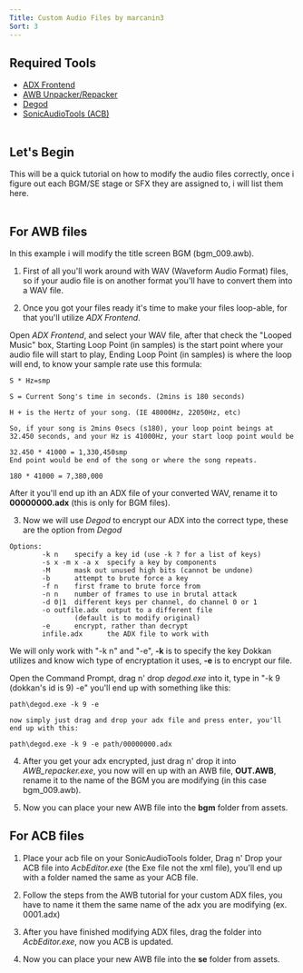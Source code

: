 ```yaml
---
Title: Custom Audio Files by marcanin3
Sort: 3
---
```

## **Required Tools**

* [ADX Frontend](https://gamebanana.com/tools/6334)
* [AWB Unpacker/Repacker](https://steamcommunity.com/sharedfiles/filedetails/?id=632355452)
* [Degod](http://os4depot.net/index.php?function=showfile&file=audio/rip/degod_guessadx.lha)
* [SonicAudioTools (ACB)](https://github.com/blueskythlikesclouds/SonicAudioTools)
<br /><br />

## **Let's Begin**

This will be a quick tutorial on how to modify the audio files correctly, once i figure out each BGM/SE
stage or SFX they are assigned to, i will list them here.
<br /><br />
## **For AWB files**

In this example i will modify the title screen BGM (bgm_009.awb).

1. First of all you'll work around with WAV (Waveform Audio Format) files, so if your audio file 
is on another format you'll have to convert them into a WAV file.
 
2. Once you got your files ready it's time to make your files loop-able, for that you'll utilize *ADX Frontend*.

  Open *ADX Frontend*, and select your WAV file, after that check the "Looped Music" box, Starting Loop Point (in samples) is the start point where your audio file will start to play, Ending Loop Point (in samples) is where the loop will end, to know your sample rate use this formula:
  
  ```
  S * Hz=smp
  
  S = Current Song's time in seconds. (2mins is 180 seconds)
  
  H + is the Hertz of your song. (IE 48000Hz, 22050Hz, etc)
  
  So, if your song is 2mins 0secs (s180), your loop point beings at 32.450 seconds, and your Hz is 41000Hz, your start loop point would be
  
  32.450 * 41000 = 1,330,450smp
  End point would be end of the song or where the song repeats.
  
  180 * 41000 = 7,380,000 
  ```
  
  After it you'll end up ith an ADX file of your converted WAV, rename it to **00000000.adx** (this is only for BGM files).

3. Now we will use *Degod* to encrypt our ADX into the correct type, these are the option from *Degod* 
  ```
  Options:
          -k n    specify a key id (use -k ? for a list of keys)
          -s x -m x -a x  specify a key by components
          -M      mask out unused high bits (cannot be undone)
          -b      attempt to brute force a key
          -f n    first frame to brute force from
          -n n    number of frames to use in brutal attack
          -d 0|1  different keys per channel, do channel 0 or 1
          -o outfile.adx  output to a different file
                  (default is to modify original)
          -e      encrypt, rather than decrypt
          infile.adx      the ADX file to work with
  ```
  
  We will only work with "-k n" and "-e", **-k** is to specify the key Dokkan utilizes and know wich type of encryptation it uses, **-e** is to encrypt our file.
  
  Open the Command Prompt, drag n' drop *degod.exe* into it, type in "-k 9 (dokkan's id is 9) -e" you'll end up with something like this:
  
  ```path\degod.exe -k 9 -e```
        
    now simply just drag and drop your adx file and press enter, you'll end up with this:
    
  ``path\degod.exe -k 9 -e path/00000000.adx``
     
4. After you get your adx encrypted, just drag n' drop it into *AWB_repacker.exe*, you now will en up with an AWB file, **OUT.AWB**, rename it to the name of the BGM you are modifying (in this case bgm_009.awb).

5. Now you can place your new AWB file into the **bgm** folder from assets.


## **For ACB files**


1. Place your acb file on your SonicAudioTools folder, Drag n' Drop your ACB file into *AcbEditor.exe* (the Exe file not the xml file), you'll end up with a folder named the same as your ACB file.

2. Follow the steps from the AWB tutorial for your custom ADX files, you have to name it them the same name of the adx you are modifying (ex. 0001.adx)

3. After you have finished modifying ADX files, drag the folder into *AcbEditor.exe*, now you ACB is updated.

4. Now you can place your new AWB file into the **se** folder from assets.